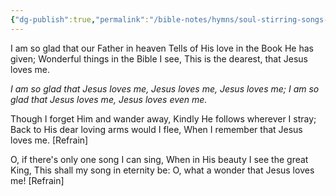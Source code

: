 ```yaml
---
{"dg-publish":true,"permalink":"/bible-notes/hymns/soul-stirring-songs-and-hymns/jesus-loves-even-me/","title":"Jesus Loves Even Me","created":"","updated":""}
---
```



I am so glad that our Father in heaven
Tells of His love in the Book He has given;
Wonderful things in the Bible I see,
This is the dearest, that Jesus loves me.

*I am so glad that Jesus loves me,
Jesus loves me, Jesus loves me;
I am so glad that Jesus loves me,
Jesus loves even me.*

Though I forget Him and wander away,
Kindly He follows wherever I stray;
Back to His dear loving arms would I flee,
When I remember that Jesus loves me. [Refrain]

O, if there's only one song I can sing,
When in His beauty I see the great King,
This shall my song in eternity be:
O, what a wonder that Jesus loves me! [Refrain]